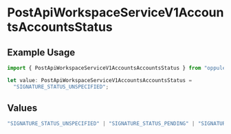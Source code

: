 # PostApiWorkspaceServiceV1AccountsAccountsStatus

## Example Usage

```typescript
import { PostApiWorkspaceServiceV1AccountsAccountsStatus } from "oppulence-backend-sdk/models/operations";

let value: PostApiWorkspaceServiceV1AccountsAccountsStatus =
  "SIGNATURE_STATUS_UNSPECIFIED";
```

## Values

```typescript
"SIGNATURE_STATUS_UNSPECIFIED" | "SIGNATURE_STATUS_PENDING" | "SIGNATURE_STATUS_SIGNED" | "SIGNATURE_STATUS_REJECTED" | "SIGNATURE_STATUS_EXPIRED" | "SIGNATURE_STATUS_REVOKED"
```